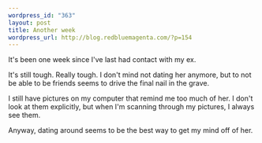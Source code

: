 ```yaml
--- 
wordpress_id: "363"
layout: post
title: Another week
wordpress_url: http://blog.redbluemagenta.com/?p=154
---
```

It's been one week since I've last had contact with my ex.

It's still tough.  Really tough.  I don't mind not dating her anymore, but to not be able to be friends seems to drive the final nail in the grave.

I still have pictures on my computer that remind me too much of her.  I don't look at them explicitly, but when I'm scanning through my pictures, I always see them.

Anyway, dating around seems to be the best way to get my mind off of her.
